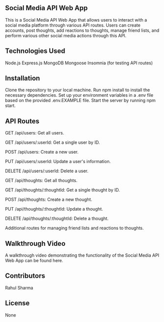 ## Social Media API Web App
This is a Social Media API Web App that allows users to interact with a social media platform through various API routes. Users can create accounts, post thoughts, add reactions to thoughts, manage friend lists, and perform various other social media actions through this API.

## Technologies Used
Node.js
Express.js
MongoDB
Mongoose
Insomnia (for testing API routes)

## Installation
Clone the repository to your local machine.
Run npm install to install the necessary dependencies.
Set up your environment variables in a .env file based on the provided .env.EXAMPLE file.
Start the server by running npm start.

## API Routes
GET /api/users: Get all users.

GET /api/users/:userId: Get a single user by ID.

POST /api/users: Create a new user.

PUT /api/users/:userId: Update a user's information.

DELETE /api/users/:userId: Delete a user.

GET /api/thoughts: Get all thoughts.

GET /api/thoughts/:thoughtId: Get a single thought by ID.

POST /api/thoughts: Create a new thought.

PUT /api/thoughts/:thoughtId: Update a thought.

DELETE /api/thoughts/:thoughtId: Delete a thought.

Additional routes for managing friend lists and reactions to thoughts.

## Walkthrough Video
A walkthrough video demonstrating the functionality of the Social Media API Web App can be found here.

## Contributors
Rahul Sharma

## License
None